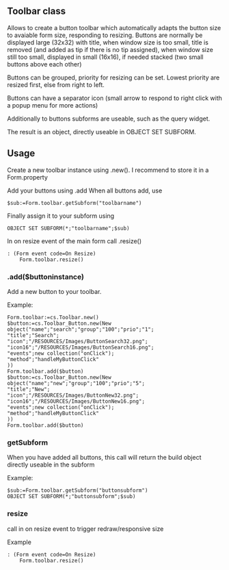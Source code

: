 <!-- Toolbar class - dynamical button toolbar used in a subform -->
## Toolbar class

Allows to create a button toolbar which automatically adapts the button size to avaiable form size, responding to resizing.
Buttons are normally be displayed large (32x32) with title, 
when window size is too small, title is removed (and added as tip if there is no tip assigned),
when window size still too small, displayed in small (16x16), if needed stacked (two small buttons above each other)

Buttons can be grouped, priority for resizing can be set. Lowest priority are resized first, else from right to left.

Buttons can have a separator icon (small arrow to respond to right click with a popup menu for more actions)

Additionally to buttons subforms are useable, such as the query widget.

The result is an object, directly useable in OBJECT SET SUBFORM.

## Usage

Create a new toolbar instance using .new().
I recommend to store it in a Form.property

Add your buttons using .add
When all buttons add, use 

```
$sub:=Form.toolbar.getSubform("toolbarname")
```

Finally assign it to your subform using
```
OBJECT SET SUBFORM(*;"toolbarname";$sub)
```

In on resize event of the main form call .resize()
```
: (Form event code=On Resize)
    Form.toolbar.resize()
```
    
### .add($buttoninstance)
Add a new button to your toolbar.

Example:
```
Form.toolbar:=cs.Toolbar.new() 
$button:=cs.Toolbar_Button.new(New object("name";"search";"group";"100";"prio";"1";
"title";"Search";
"icon";"/RESOURCES/Images/ButtonSearch32.png";
"icon16";"/RESOURCES/Images/ButtonSearch16.png";
"events";new collection("onClick");
"method";"handleMyButtonClick"
))
Form.toolbar.add($button)
$button:=cs.Toolbar_Button.new(New object("name";"new";"group";"100";"prio";"5";
"title";"New";
"icon";"/RESOURCES/Images/ButtonNew32.png";
"icon16";"/RESOURCES/Images/ButtonNew16.png";
"events";new collection("onClick");
"method";"handleMyButtonClick"
))
Form.toolbar.add($button)
```

### getSubform
When you have added all buttons, this call will return the build object directly useable in the subform

Example:
```
$sub:=Form.toolbar.getSubform("buttonsubform")
OBJECT SET SUBFORM(*;"buttonsubform";$sub)
```

### resize
call in on resize event to trigger redraw/responsive size

Example
```
: (Form event code=On Resize)
    Form.toolbar.resize()
```
